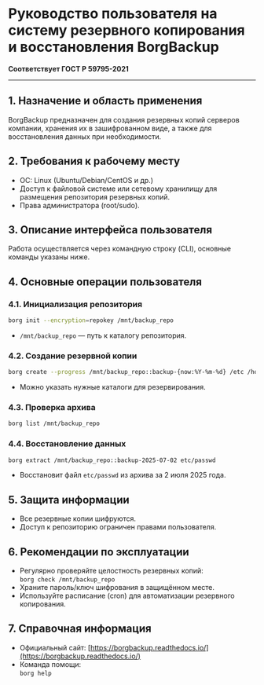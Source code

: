 # Руководство пользователя на систему резервного копирования и восстановления BorgBackup  
**Соответствует ГОСТ Р 59795-2021**

---

## 1. Назначение и область применения

BorgBackup предназначен для создания резервных копий серверов компании, хранения их в зашифрованном виде, а также для восстановления данных при необходимости.

## 2. Требования к рабочему месту

- ОС: Linux (Ubuntu/Debian/CentOS и др.)
- Доступ к файловой системе или сетевому хранилищу для размещения репозитория резервных копий.
- Права администратора (root/sudo).

## 3. Описание интерфейса пользователя

Работа осуществляется через командную строку (CLI), основные команды указаны ниже.

## 4. Основные операции пользователя

### 4.1. Инициализация репозитория

```bash
borg init --encryption=repokey /mnt/backup_repo
```
- `/mnt/backup_repo` — путь к каталогу репозитория.

### 4.2. Создание резервной копии

```bash
borg create --progress /mnt/backup_repo::backup-{now:%Y-%m-%d} /etc /home /var
```
- Можно указать нужные каталоги для резервирования.

### 4.3. Проверка архива

```bash
borg list /mnt/backup_repo
```

### 4.4. Восстановление данных

```bash
borg extract /mnt/backup_repo::backup-2025-07-02 etc/passwd
```
- Восстановит файл `etc/passwd` из архива за 2 июля 2025 года.

## 5. Защита информации

- Все резервные копии шифруются.
- Доступ к репозиторию ограничен правами пользователя.

## 6. Рекомендации по эксплуатации

- Регулярно проверяйте целостность резервных копий:  
  `borg check /mnt/backup_repo`
- Храните пароль/ключ шифрования в защищённом месте.
- Используйте расписание (cron) для автоматизации резервного копирования.

## 7. Справочная информация

- Официальный сайт: [https://borgbackup.readthedocs.io/](https://borgbackup.readthedocs.io/)
- Команда помощи:  
  `borg help`